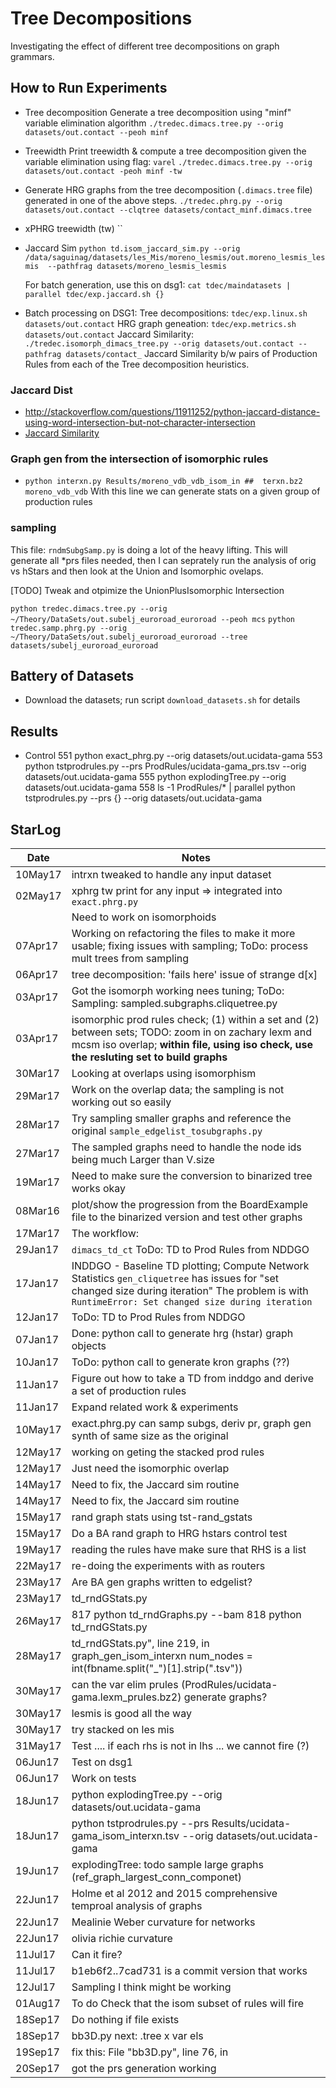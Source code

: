 # Tree Decompositions

Investigating the effect of different tree decompositions on 
graph grammars. 

## How to Run Experiments
- Tree decomposition
  Generate a tree decomposition using "minf" variable elimination algorithm
  `./tredec.dimacs.tree.py --orig datasets/out.contact --peoh minf`

- Treewidth
  Print treewidth & compute a tree decomposition given the variable elimination using flag: `varel`
  `./tredec.dimacs.tree.py --orig datasets/out.contact -peoh minf -tw`

- Generate HRG graphs from the tree decomposition (`.dimacs.tree` file) generated in one of the above steps.
  `./tredec.phrg.py --orig datasets/out.contact --clqtree datasets/contact_minf.dimacs.tree`

- xPHRG treewidth (tw)
  ``
- Jaccard Sim
  `python td.isom_jaccard_sim.py --orig /data/saguinag/datasets/les_Mis/moreno_lesmis/out.moreno_lesmis_lesmis  --pathfrag datasets/moreno_lesmis_lesmis` 

  For batch generation, use this on dsg1:
  `cat tdec/maindatasets | parallel tdec/exp.jaccard.sh {}`  

- Batch processing on DSG1:
Tree decompositions: `tdec/exp.linux.sh datasets/out.contact`
HRG graph geneation: `tdec/exp.metrics.sh datasets/out.contact`
Jaccard Similarity:  `./tredec.isomorph_dimacs_tree.py --orig datasets/out.contact --pathfrag datasets/contact_` Jaccard Similarity b/w pairs of Production Rules from each of the Tree decomposition heuristics.

### Jaccard Dist
- http://stackoverflow.com/questions/11911252/python-jaccard-distance-using-word-intersection-but-not-character-intersection
- [Jaccard Similarity](http://infolab.stanford.edu/~ullman/mmds/ch3.pdf)

### Graph gen from the intersection of isomorphic rules
- `python interxn.py Results/moreno_vdb_vdb_isom_in ## 
terxn.bz2 moreno_vdb_vdb`
  With this line we can generate stats on a given group of production rules

### sampling
This file: `rndmSubgSamp.py` is doing a lot of the heavy lifting. 
This will generate all *prs files needed, then I can seprately run the analysis of 
orig vs hStars and then look at the Union and Isomorphic ovelaps. 

[TODO] Tweak and otpimize the UnionPlusIsomorphic Intersection

`python tredec.dimacs.tree.py --orig ~/Theory/DataSets/out.subelj_euroroad_euroroad --peoh mcs`
`python tredec.samp.phrg.py --orig ~/Theory/DataSets/out.subelj_euroroad_euroroad --tree datasets/subelj_euroroad_euroroad`

## Battery of Datasets
- Download the datasets; run script `download_datasets.sh` for details


## 
<!--[Main Workflow (Rstudio)](tree_decomps.Rmd)-->
<!--- Run from a script to generate clique trees given a dataset and variable elimination heuristic (poeh)-->
<!--`tdec/exp.linux.sh datasets/out.ucidata-zachary` This script converts and edglist to `.dimacs` and uses that to run INDDGO to generate a tree decomposition. The script passes as one of the arguments each of the variable elimination heuristics we selected for this project. -->
<!--* to run a single example do:-->
<!--`python  tredec.dimacs.tree.py --orig datasets/out.ucidata-zachary --peoh mcs` this will sample if the graph exceeds 500 nodes. To avoid sampling, do `python  tredec.dimacs.tree.py --orig datasets/out.ucidata-zachary --peoh mcs -tw` this will print the treewidth and  -->

## Results

- Control 
	  551  python exact_phrg.py --orig datasets/out.ucidata-gama
		553  python tstprodrules.py --prs ProdRules/ucidata-gama_prs.tsv --orig datasets/out.ucidata-gama
		555  python explodingTree.py --orig datasets/out.ucidata-gama
		558  ls -1 ProdRules/* | parallel python tstprodrules.py --prs {} --orig datasets/out.ucidata-gama


## StarLog

Date   | Notes
-------|------------------------------------------------------------------
10May17| intrxn tweaked to handle any input dataset
02May17| xphrg tw print for any input => integrated into `exact.phrg.py`
       | Need to work on isomorphoids
07Apr17| Working on refactoring the files to make it more usable; fixing issues with sampling; ToDo: process mult trees from sampling
06Apr17| tree decomposition: 'fails here' issue of strange d[x] 
03Apr17| Got the isomorph working nees tuning; ToDo: Sampling: sampled.subgraphs.cliquetree.py
03Apr17| isomorphic prod rules check; (1) within a set and (2) between sets; TODO: zoom in on zachary lexm and mcsm iso overlap; **within file, using iso check, use the resluting set to build graphs**
30Mar17| Looking at overlaps using isomorphism
29Mar17| Work on the overlap data; the sampling is not working out so easily
28Mar17| Try sampling smaller graphs and reference the original `sample_edgelist_tosubgraphs.py`
27Mar17| The sampled graphs need to handle the node ids being much Larger than V.size
19Mar17| Need to make sure the conversion to binarized tree works okay
08Mar16| plot/show the progression from the BoardExample file to the binarized version and test other graphs
17Mar17| The workflow: 
29Jan17| `dimacs_td_ct` ToDo: TD to Prod Rules from NDDGO
17Jan17| INDDGO - Baseline TD plotting; Compute Network Statistics `gen_cliquetree` has issues for "set changed size during iteration" The problem is with `RuntimeError: Set changed size during iteration`  
12Jan17| ToDo: TD to Prod Rules from NDDGO 
07Jan17| Done: python call to generate hrg (hstar) graph objects
10Jan17| ToDo: python call to generate kron graphs (??)
11Jan17| Figure out how to take a TD from inddgo and derive a set of production rules
11Jan17| Expand related work & experiments
10May17 | exact.phrg.py can samp subgs, deriv pr, graph gen synth of same size as the original
12May17 | working on geting the stacked prod rules
12May17 | Just need the isomorphic overlap
14May17 | Need to fix, the Jaccard sim routine
14May17 | Need to fix, the Jaccard sim routine
15May17 | rand graph stats using tst-rand_gstats
15May17 | Do a BA rand graph to HRG hstars control test
19May17 | reading the rules have make sure that RHS is a list
22May17 | re-doing the experiments with as routers
23May17 | Are BA gen graphs written to edgelist?
23May17 | td_rndGStats.py
26May17 | 817 python td_rndGraphs.py --bam 818 python td_rndGStats.py
28May17 | td_rndGStats.py", line 219, in graph_gen_isom_interxn num_nodes = int(fbname.split("_")[1].strip(".tsv"))
30May17 | can the var elim prules (ProdRules/ucidata-gama.lexm_prules.bz2) generate graphs?
30May17 | lesmis is good all the way
30May17 | try stacked on les mis
31May17 | Test .... if each rhs is not in lhs ... we cannot fire (?)
06Jun17 | Test on dsg1
06Jun17 | Work on tests
18Jun17 | python explodingTree.py --orig datasets/out.ucidata-gama
18Jun17 |	python tstprodrules.py --prs Results/ucidata-gama_isom_interxn.tsv --orig datasets/out.ucidata-gama
19Jun17 | explodingTree: todo sample large graphs (ref_graph_largest_conn_componet)
22Jun17 | Holme et al 2012 and 2015 comprehensive temproal analysis of graphs
22Jun17 | Mealinie Weber curvature for networks
22Jun17 | olivia richie curvature
11Jul17 | Can it fire?
11Jul17 | b1eb6f2..7cad731 is a commit version that works
12Jul17 | Sampling I think might be working
01Aug17 | To do Check that the isom subset of rules will fire
18Sep17 | Do nothing if file exists
18Sep17 | bb3D.py next: .tree x var els
19Sep17 | fix this: File "bb3D.py", line 76, in <module>
20Sep17 | got the prs generation working
